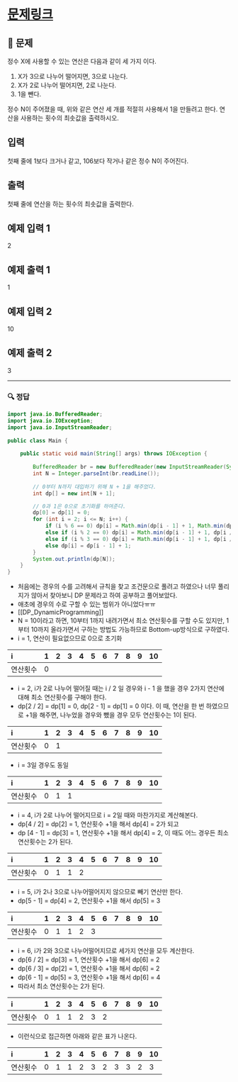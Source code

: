 # [문제링크](https://www.acmicpc.net/problem/1463)

## 📝 문제

정수 X에 사용할 수 있는 연산은 다음과 같이 세 가지 이다.

1.  X가 3으로 나누어 떨어지면, 3으로 나눈다.
2.  X가 2로 나누어 떨어지면, 2로 나눈다.
3.  1을 뺀다.

정수 N이 주어졌을 때, 위와 같은 연산 세 개를 적절히 사용해서 1을 만들려고 한다. 연산을 사용하는 횟수의 최솟값을 출력하시오.

## 입력

첫째 줄에 1보다 크거나 같고, 106보다 작거나 같은 정수 N이 주어진다.

## 출력

첫째 줄에 연산을 하는 횟수의 최솟값을 출력한다.

## 예제 입력 1 

2

## 예제 출력 1 

1

## 예제 입력 2 

10

## 예제 출력 2 

3


---

### 🔍 정답

```java
import java.io.BufferedReader;  
import java.io.IOException;  
import java.io.InputStreamReader;  
  
public class Main {  
  
    public static void main(String[] args) throws IOException {  
  
        BufferedReader br = new BufferedReader(new InputStreamReader(System.in));  
        int N = Integer.parseInt(br.readLine());  
        
        // 0부터 N까지 대입하기 위해 N + 1을 해주었다.
        int dp[] = new int[N + 1];  

		// 0과 1은 0으로 초기화를 하여준다.
        dp[0] = dp[1] = 0;  
        for (int i = 2; i <= N; i++) {  
            if (i % 6 == 0) dp[i] = Math.min(dp[i - 1] + 1, Math.min(dp[i / 2] + 1, dp[i / 3] + 1));  
            else if (i % 2 == 0) dp[i] = Math.min(dp[i - 1] + 1, dp[i / 2] + 1);  
            else if (i % 3 == 0) dp[i] = Math.min(dp[i - 1] + 1, dp[i / 3] + 1);  
            else dp[i] = dp[i - 1] + 1;  
        }  
        System.out.println(dp[N]);  
    }  
}
```
- 처음에는 경우의 수를 고려해서 규칙을 찾고 조건문으로 풀려고 하였으나 너무 풀리지가 않아서 찾아보니 DP 문제라고 하여 공부하고 풀어보았다.
- 애초에 경우의 수로 구할 수 있는 범위가 아니었다ㅠㅠ
- [[DP_DynamicProgramming]]
- N = 10이라고 하면, 10부터 1까지 내려가면서 최소 연산횟수를 구할 수도 있지만, 1부터 10까지 올라가면서 구하는 방법도 가능하므로 Bottom-up방식으로 구하였다.
- i = 1, 연산이 필요없으므로 0으로 초기화

| i        | 1   | 2   | 3   | 4   | 5   | 6   | 7   | 8   | 9   | 10  |
|:-------- |:--- |:--- |:--- |:--- |:--- |:--- |:--- | --- | --- | --- |
| 연산횟수 | 0   |     |     |     |     |     |     |     |     |     |

- i = 2, i가 2로 나누어 떨어질 때는 i / 2 일 경우와 i - 1 을 했을 경우 2가지 연산에 대해 최소 연산횟수를 구해야 한다.
- dp[2 / 2] = dp[1] = 0, dp[2 - 1] = dp[1] = 0 이다. 이 때, 연산을 한 번 하였으므로 +1을 해주면, 나누었을 경우와 뺐을 경우 모두 연산횟수는 1이 된다.

| i        | 1   | 2   | 3   | 4   | 5   | 6   | 7   | 8   | 9   | 10  |
|:-------- |:--- |:--- |:--- |:--- |:--- |:--- |:--- | --- | --- | --- |
| 연산횟수 | 0   | 1   |     |     |     |     |     |     |     |     |

- i = 3일 경우도 동일

| i        | 1   | 2   | 3   | 4   | 5   | 6   | 7   | 8   | 9   | 10  |
|:-------- |:--- |:--- |:--- |:--- |:--- |:--- |:--- | --- | --- | --- |
| 연산횟수 | 0   | 1   | 1   |     |     |     |     |     |     |     |

- i = 4, i가 2로 나누어 떨어지므로 i = 2일 때와 마찬가지로 계산해본다.
- dp[4 / 2] = dp[2] = 1, 연산횟수 +1을 해서 dp[4] = 2가 되고
- dp [4 - 1] = dp[3] = 1, 연산횟수 +1을 해서 dp[4] = 2, 이 때도 어느 경우든 최소 연산횟수는 2가 된다.

| i        | 1   | 2   | 3   | 4   | 5   | 6   | 7   | 8   | 9   | 10  |
|:-------- |:--- |:--- |:--- |:--- |:--- |:--- |:--- | --- | --- | --- |
| 연산횟수 | 0   | 1   | 1   | 2   |     |     |     |     |     |     |

- i = 5, i가 2나 3으로 나누어떨어지지 않으므로 빼기 연산만 한다.
- dp[5 - 1] = dp[4] = 2, 연산횟수 +1을 해서 dp[5] = 3

| i        | 1   | 2   | 3   | 4   | 5   | 6   | 7   | 8   | 9   | 10  |
|:-------- |:--- |:--- |:--- |:--- |:--- |:--- |:--- | --- | --- | --- |
| 연산횟수 | 0   | 1   | 1   | 2   | 3   |     |     |     |     |     |

- i = 6, i가 2와 3으로 나누어떨어지므로 세가지 연산을 모두 계산한다.
- dp[6 / 2] = dp[3] = 1, 연산횟수 +1을 해서 dp[6] = 2
- dp[6 / 3] = dp[2] = 1, 연산횟수 +1을 해서 dp[6] = 2
- dp[6 - 1] = dp[5] = 3, 연산횟수 +1을 해서 dp[6] = 4
- 따라서 최소 연산횟수는 2가 된다.

| i        | 1   | 2   | 3   | 4   | 5   | 6   | 7   | 8   | 9   | 10  |
|:-------- |:--- |:--- |:--- |:--- |:--- |:--- |:--- | --- | --- | --- |
| 연산횟수 | 0   | 1   | 1   | 2   | 3   | 2   |     |     |     |     |

- 이런식으로 접근하면 아래와 같은 표가 나온다.

| i        | 1   | 2   | 3   | 4   | 5   | 6   | 7   | 8   | 9   | 10  |
|:-------- |:--- |:--- |:--- |:--- |:--- |:--- |:--- | --- | --- | --- |
| 연산횟수 | 0   | 1   | 1   | 2   | 3   | 2   | 3   | 3   | 2   | 3    |
